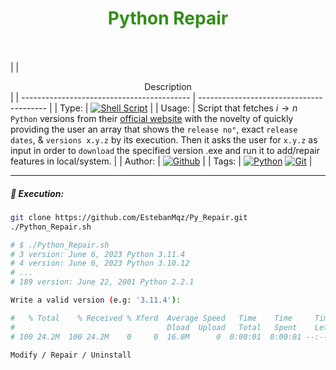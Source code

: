 <h1><div align="center"><font color= '#318f17'><b> Python Repair </b></font></div></h1>

<br><br>
|                                 | <div align="center"> Description </div>                                   |
| ------------------------------------------ | ----------------------------------------                       |
| Type: | [![Shell Script](https://img.shields.io/badge/Shell%20Script-1.0.0-green?style=flat&logo=gnu-bash&logoColor=white)](https://www.gnu.org/software/bash/) |
| Usage: | Script that fetches $i \rightarrow n$ `Python` versions from their [official website]((https://www.python.org/downloads/)) with the novelty of quickly providing the user an array that shows the `release no°`, exact `release dates`, & `versions x.y.z` by its execution. Then it asks the user for `x.y.z` as input in order to `download` the specified version .exe and run it to add/repair features in local/system.             |
| Author: | [![Github](https://img.shields.io/badge/EstebanMqz-000000?style=square&logo=github&logoColor=white)](https://github.com/EstebanMqz)                                                              |
| Tags: | [![Python](https://img.shields.io/badge/Python-3.11.4-blue?style=flat&logo=python&logoColor=white)](https://www.python.org/) [![Git](https://img.shields.io/badge/Git-2.41.0-red?style=flat&logo=git&logoColor=white)](https://git-scm.com/)                                                                       |


---

##### 📌 Execution:
```bash
git clone https://github.com/EstebanMqz/Py_Repair.git
./Python_Repair.sh

# $ ./Python_Repair.sh
# 3 version: June 6, 2023 Python 3.11.4
# 4 version: June 6, 2023 Python 3.10.12
# ...
# 189 version: June 22, 2001 Python 2.2.1

Write a valid version (e.g: '3.11.4'):

#   % Total    % Received % Xferd  Average Speed   Time    Time     Time  Current
#                                  Dload  Upload   Total   Spent    Left  Speed
# 100 24.2M  100 24.2M    0     0  16.0M      0  0:00:01  0:00:01 --:--:-- 16.0M

Modify / Repair / Uninstall
```

